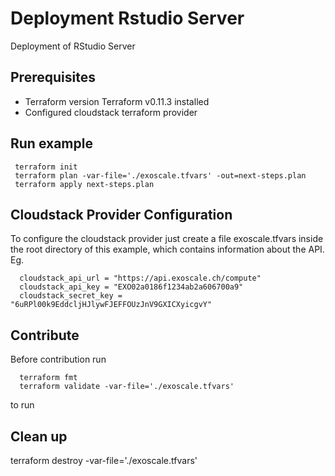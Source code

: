 # Deployment Rstudio Server

Deployment of RStudio Server

## Prerequisites

* Terraform version Terraform v0.11.3 installed
* Configured cloudstack terraform provider

## Run example

     terraform init
     terraform plan -var-file='./exoscale.tfvars' -out=next-steps.plan
     terraform apply next-steps.plan

## Cloudstack Provider Configuration

To configure the cloudstack provider just create a file exoscale.tfvars inside the
root directory of this example, which contains information about the API. Eg.

      cloudstack_api_url = "https://api.exoscale.ch/compute"
      cloudstack_api_key = "EXO02a0186f1234ab2a606700a9"
      cloudstack_secret_key = "6uRPl00k9EddcljHJlywFJEFFOUzJnV9GXICXyicgvY"

## Contribute

Before contribution run

      terraform fmt
      terraform validate -var-file='./exoscale.tfvars'

to run

## Clean up

terraform destroy -var-file='./exoscale.tfvars'
